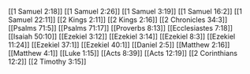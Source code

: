 [[1 Samuel 2:18]]
[[1 Samuel 2:26]]
[[1 Samuel 3:19]]
[[1 Samuel 16:2]]
[[1 Samuel 22:11]]
[[2 Kings 2:11]]
[[2 Kings 2:16]]
[[2 Chronicles 34:3]]
[[Psalms 71:5]]
[[Psalms 71:17]]
[[Proverbs 8:13]]
[[Ecclesiastes 7:18]]
[[Isaiah 50:10]]
[[Ezekiel 3:12]]
[[Ezekiel 3:14]]
[[Ezekiel 8:3]]
[[Ezekiel 11:24]]
[[Ezekiel 37:1]]
[[Ezekiel 40:1]]
[[Daniel 2:5]]
[[Matthew 2:16]]
[[Matthew 4:1]]
[[Luke 1:15]]
[[Acts 8:39]]
[[Acts 12:19]]
[[2 Corinthians 12:2]]
[[2 Timothy 3:15]]
